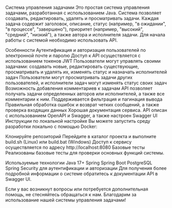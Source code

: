 Система управления задачами
Это простая система управления задачами, разработанная с использованием Java. Система позволяет создавать, редактировать, удалять и просматривать задачи. Каждая задача содержит заголовок, описание, статус (например, "в ожидании", "в процессе", "завершено"), приоритет (например, "высокий", "средний", "низкий"), а также автора и исполнителя задачи. Для начала работы с системой необходимо использовать API.

Особенности
Аутентификация и авторизация пользователей по электронной почте и паролю
Доступ к API осуществляется с использованием токенов JWT
Пользователи могут управлять своими задачами: создавать новые, редактировать существующие, просматривать и удалять их, изменять статус и назначать исполнителей задач
Пользователи могут просматривать задачи других пользователей, и исполнители задач могут изменять статус своих задач
Возможность добавления комментариев к задачам
API позволяет получать задачи определенных авторов или исполнителей, а также все комментарии к ним. Поддерживается фильтрация и пагинация вывода
Правильная обработка ошибок и возврат четких сообщений, а также проверка входящих данных
Хорошая документация сервиса. API описан с использованием OpenAPI и Swagger, а также настроен Swagger UI
Инструкции по локальной настройке
Вы можете запустить среду разработки локально с помощью Docker:

Клонируйте репозиторий
Перейдите в каталог проекта и выполните build.sh (Linux) или build.bat (Windows)
Доступ к сервису осуществляется по адресу http://localhost:8080
Базовые тесты
Реализованы базовые тесты для проверки основных функций системы.

Используемые технологии
Java 17+
Spring
Spring Boot
PostgreSQL
Spring Security для аутентификации и авторизации
Для получения более подробной информации о системе обратитесь к документации API в Swagger UI.

Если у вас возникнут вопросы или потребуется дополнительная помощь, не стесняйтесь обращаться к нам. Благодарим за использование нашей системы управления задачами!
